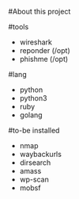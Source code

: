 #About this project 




#tools 
- wireshark 
- reponder (/opt)
- phishme  (/opt)


#lang 
- python
- python3 
- ruby
- golang 

#to-be installed 
- nmap 
- waybackurls 
- dirsearch
- amass
- wp-scan 
- mobsf